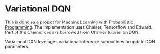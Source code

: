 # Variational DQN
This is done as a project for 
[Machine Learning with Probabilistic Programming](http://www.proditus.com/syllabus.html). The implementation uses Chainer, Tensorflow and Edward. Part of the Chainer code is borrowed from Chainer tutorial on DQN.

Variational DQN leverages variational inference subroutines to update DQN parameters.
